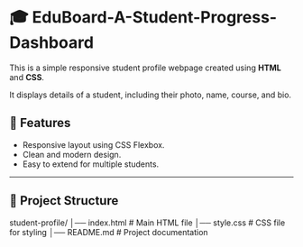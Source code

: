 # 🎓 EduBoard-A-Student-Progress-Dashboard 

This is a simple responsive student profile webpage created using **HTML** and **CSS**.  

It displays details of a student, including their photo, name, course, and bio.  

## 🚀 Features  

- Responsive layout using CSS Flexbox.  
- Clean and modern design.  
- Easy to extend for multiple students.  

---

## 📂 Project Structure  
student-profile/
│── index.html # Main HTML file
│── style.css # CSS file for styling
│── README.md # Project documentation
